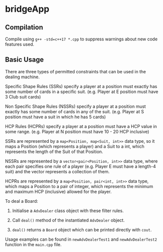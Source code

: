 # bridgeApp

## Compilation

Compile using `g++ -std=c++17 *.cpp` to suppress warnings about new code features used.

## Basic Usage

There are three types of permitted constraints that can be used in the dealing machine.

Specific Shape Rules (SSRs) specify a player at a position must exactly has some number of cards in a specific suit. (e.g. Player at E position must have 3 Club suit cards)

Non Specific Shape Rules (NSSRs) specify a player at a position must exactly has some number of cards in any of the suit. (e.g. Player at S position must have a suit in which he has 5 cards)

HCP Rules (HCPRs) specify a player at a position must have a HCP value in some range. (e.g. Player at N position must have 10 - 20 HCP inclusive)

SSRs are represented by a `map<Position, map<Suit, int>>` data type, so it maps a Position (which represents a player) and a Suit to a int, which represents the length of the Suit of that Position.

NSSRs are represented by a `vector<pair<Position, int>>` data type, where each pair specifies one rule of a player (e.g. Player E must have a length-4 suit) and the vector represents a collection of them.

HCPRs are represented by a `map<Position, pair<int, int>>` data type, which maps a Position to a pair of integer, which represents the minimum and maximum HCP (inclusive) allowed for the player.

To deal a Board:

1. Initialise a `AdvDealer` class object with these filter rules.

2. Call `deal()` method of the instantiated `AdvDealer` object.

3. `deal()` returns a `Board` object which can be printed directly with `cout`.

Usage examples can be found in `newAdvDealerTest1` and `newAdvDealerTest2` function in the `main.cpp` file.
